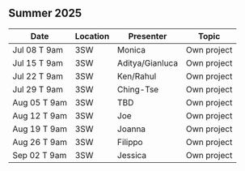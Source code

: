 ## Summer 2025

| Date            | Location   | Presenter                | Topic              |
|-----------------|------------|--------------------------|--------------------|
| Jul 08 T 9am    | 3SW        | Monica                   | Own project        |
| Jul 15 T 9am    | 3SW        | Aditya/Gianluca          | Own project        |
| Jul 22 T 9am    | 3SW        | Ken/Rahul                | Own project        |
| Jul 29 T 9am    | 3SW        | Ching-Tse                | Own project        |
| Aug 05 T 9am    | 3SW        | TBD                      | Own project        |
| Aug 12 T 9am    | 3SW        | Joe                      | Own project        |
| Aug 19 T 9am    | 3SW        | Joanna                   | Own project        |
| Aug 26 T 9am    | 3SW        | Filippo                  | Own project        |
| Sep 02 T 9am    | 3SW        | Jessica                  | Own project        |
